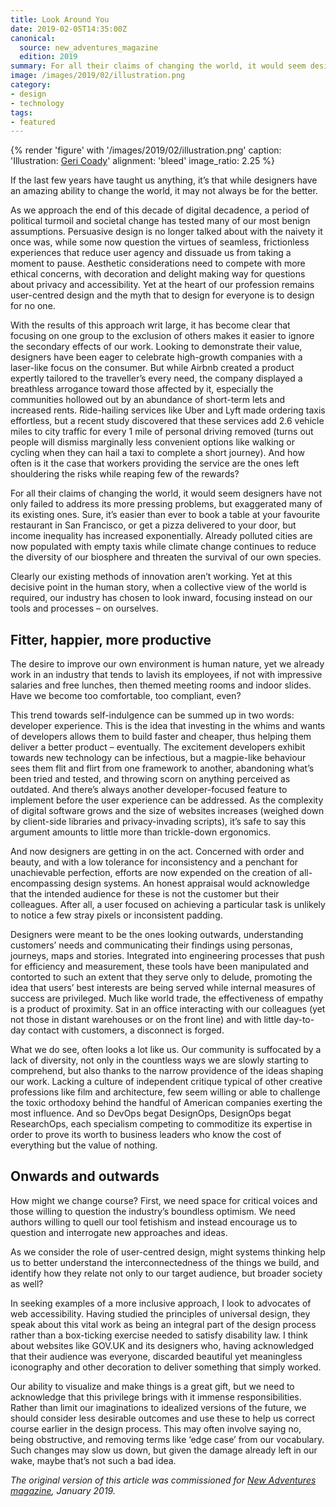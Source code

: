 ```yaml
---
title: Look Around You
date: 2019-02-05T14:35:00Z
canonical:
  source: new_adventures_magazine
  edition: 2019
summary: For all their claims of changing the world, it would seem designers have not only failed to address its more pressing problems, but exaggerated many of its existing ones.
image: /images/2019/02/illustration.png
category:
- design
- technology
tags:
- featured
---
```

{% render 'figure' with '/images/2019/02/illustration.png'
  caption: 'Illustration: [Geri Coady](http://hellogeri.com)'
  alignment: 'bleed'
  image_ratio: 2.25
%}

If the last few years have taught us anything, it’s that while designers have an amazing ability to change the world, it may not always be for the better.

As we approach the end of this decade of digital decadence, a period of political turmoil and societal change has tested many of our most benign assumptions. Persuasive design is no longer talked about with the naivety it once was, while some now question the virtues of seamless, frictionless experiences that reduce user agency and dissuade us from taking a moment to pause. Aesthetic considerations need to compete with more ethical concerns, with decoration and delight making way for questions about privacy and accessibility. Yet at the heart of our profession remains user-centred design and the myth that to design for everyone is to design for no one.

With the results of this approach writ large, it has become clear that focusing on one group to the exclusion of others makes it easier to ignore the secondary effects of our work. Looking to demonstrate their value, designers have been eager to celebrate high-growth companies with a laser-like focus on the consumer. But while Airbnb created a product expertly tailored to the traveller’s every need, the company displayed a breathless arrogance toward those affected by it, especially the communities hollowed out by an abundance of short-term lets and increased rents. Ride-hailing services like Uber and Lyft made ordering taxis effortless, but a recent study discovered that these services add 2.6 vehicle miles to city traffic for every 1 mile of personal driving removed (turns out people will dismiss marginally less convenient options like walking or cycling when they can hail a taxi to complete a short journey). And how often is it the case that workers providing the service are the ones left shouldering the risks while reaping few of the rewards?

For all their claims of changing the world, it would seem designers have not only failed to address its more pressing problems, but exaggerated many of its existing ones. Sure, it’s easier than ever to book a table at your favourite restaurant in San Francisco, or get a pizza delivered to your door, but income inequality has increased exponentially. Already polluted cities are now populated with empty taxis while climate change continues to reduce the diversity of our biosphere and threaten the survival of our own species.

Clearly our existing methods of innovation aren’t working. Yet at this decisive point in the human story, when a collective view of the world is required, our industry has chosen to look inward, focusing instead on our tools and processes – on ourselves.

## Fitter, happier, more productive

The desire to improve our own environment is human nature, yet we already work in an industry that tends to lavish its employees, if not with impressive salaries and free lunches, then themed meeting rooms and indoor slides. Have we become too comfortable, too compliant, even?

This trend towards self-indulgence can be summed up in two words: developer experience. This is the idea that investing in the whims and wants of developers allows them to build faster and cheaper, thus helping them deliver a better product – eventually. The excitement developers exhibit towards new technology can be infectious, but a magpie-like behaviour sees them flit and flirt from one framework to another, abandoning what’s been tried and tested, and throwing scorn on anything perceived as outdated. And there’s always another developer-focused feature to implement before the user experience can be addressed. As the complexity of digital software grows and the size of websites increases (weighed down by client-side libraries and privacy-invading scripts), it’s safe to say this argument amounts to little more than trickle-down ergonomics.

And now designers are getting in on the act. Concerned with order and beauty, and with a low tolerance for inconsistency and a penchant for unachievable perfection, efforts are now expended on the creation of all-encompassing design systems. An honest appraisal would acknowledge that the intended audience for these is not the customer but their colleagues. After all, a user focused on achieving a particular task is unlikely to notice a few stray pixels or inconsistent padding.

Designers were meant to be the ones looking outwards, understanding customers’ needs and communicating their findings using personas, journeys, maps and stories. Integrated into engineering processes that push for efficiency and measurement, these tools have been manipulated and contorted to such an extent that they serve only to delude, promoting the idea that users’ best interests are being served while internal measures of success are privileged. Much like world trade, the effectiveness of empathy is a product of proximity. Sat in an office interacting with our colleagues (yet not those in distant warehouses or on the front line) and with little day-to-day contact with customers, a disconnect is forged.

What we do see, often looks a lot like us. Our community is suffocated by a lack of diversity, not only in the countless ways we are slowly starting to comprehend, but also thanks to the narrow providence of the ideas shaping our work. Lacking a culture of independent critique typical of other creative professions like film and architecture, few seem willing or able to challenge the toxic orthodoxy behind the handful of American companies exerting the most influence. And so DevOps begat DesignOps, DesignOps begat ResearchOps, each specialism competing to commoditize its expertise in order to prove its worth to business leaders who know the cost of everything but the value of nothing.

## Onwards and outwards

How might we change course? First, we need space for critical voices and those willing to question the industry’s boundless optimism. We need authors willing to quell our tool fetishism and instead encourage us to question and interrogate new approaches and ideas.

As we consider the role of user-centred design, might systems thinking help us to better understand the interconnectedness of the things we build, and identify how they relate not only to our target audience, but broader society as well?

In seeking examples of a more inclusive approach, I look to advocates of web accessibility. Having studied the principles of universal design, they speak about this vital work as being an integral part of the design process rather than a box-ticking exercise needed to satisfy disability law. I think about websites like GOV.UK and its designers who, having acknowledged that their audience was everyone, discarded beautiful yet meaningless iconography and other decoration to deliver something that simply worked.

Our ability to visualize and make things is a great gift, but we need to acknowledge that this privilege brings with it immense responsibilities. Rather than limit our imaginations to idealized versions of the future, we should consider less desirable outcomes and use these to help us correct course earlier in the design process. This may often involve saying no, being obstructive, and removing terms like ‘edge case’ from our vocabulary. Such changes may slow us down, but given the damage already left in our wake, maybe that’s not such a bad idea.

*The original version of this article was commissioned for [New Adventures magazine](https://newadventuresconf.com/2019/fringe/publication/), January 2019.*
